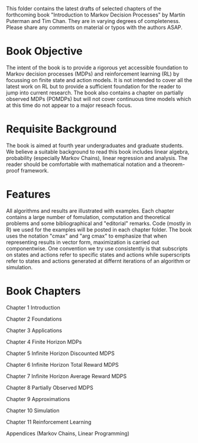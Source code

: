 This folder contains the latest drafts of selected chapters of the forthcoming book "Introduction to Markov Decision Processes" by Martin Puterman and Tim Chan. They are in varying degrees of completeness.  Please share any comments on material or typos with the authors ASAP.

# Book Objective 

The intent of the book is to provide a rigorous yet accessible foundation to Markov decision processes (MDPs) and reinforcement learning (RL) by focussing on finite state and action models.  It is not intended to cover all the latest work on RL but to provide a sufficient foundation for the reader to jump into current research.   The book also contains a chapter on partially observed MDPs (POMDPs) but will not cover continuous time models which at this time do not appear to a major reseach focus. 

# Requisite Background

The book is aimed at fourth year undergraduates and graduate students.
We believe a suitable background to read this book includes linear algebra, probability (especially Markov Chains), linear regression and analysis. 
The reader should be comfortable with mathematical notation and a theorem-proof framework.

# Features

All algorithms and results are illustrated with examples.  Each chapter  contains a large number of fomulation, computation  and theoretical problems and some bibliographical and "editorial" remarks.  Code (mostly in R) we used for the examples will be posted in each chapter folder. 
The book uses the notation "cmax" and "arg cmax" to emphasize that when representing results in vector form, maximization is carried out componentwise.
One convention we try use consistently is that subscripts on states and actions refer to specific states and actions while superscripts refer to states and actions generated at differnt iterations of an  algorithm or   simulation.
 


# Book Chapters

Chapter 1 Introduction

Chapter 2 Foundations

Chapter 3 Applications

Chapter 4 Finite Horizon MDPs

Chapter 5 Infinite Horizon Discounted MDPS

Chapter 6 Infinite Horizon Total Reward MDPS

Chapter 7 Infinite Horizon Average Reward MDPS

Chapter 8 Partially Observed MDPS

Chapter 9 Approximations

Chapter 10 Simulation 

Chapter 11 Reinforcement Learning

Appendices (Markov Chains, Linear Programming)
